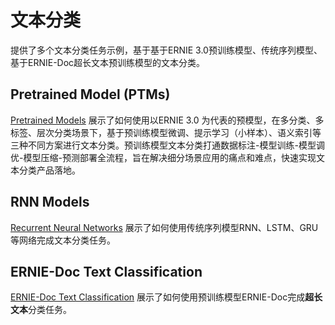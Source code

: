 # 文本分类

提供了多个文本分类任务示例，基于基于ERNIE 3.0预训练模型、传统序列模型、基于ERNIE-Doc超长文本预训练模型的文本分类。

## Pretrained Model (PTMs)

[Pretrained Models](./pretrained_models) 展示了如何使用以ERNIE 3.0 为代表的预模型，在多分类、多标签、层次分类场景下，基于预训练模型微调、提示学习（小样本）、语义索引等三种不同方案进行文本分类。预训练模型文本分类打通数据标注-模型训练-模型调优-模型压缩-预测部署全流程，旨在解决细分场景应用的痛点和难点，快速实现文本分类产品落地。

## RNN Models

[Recurrent Neural Networks](./rnn) 展示了如何使用传统序列模型RNN、LSTM、GRU等网络完成文本分类任务。

## ERNIE-Doc Text Classification

[ERNIE-Doc Text Classification](./ernie_doc) 展示了如何使用预训练模型ERNIE-Doc完成**超长文本**分类任务。
